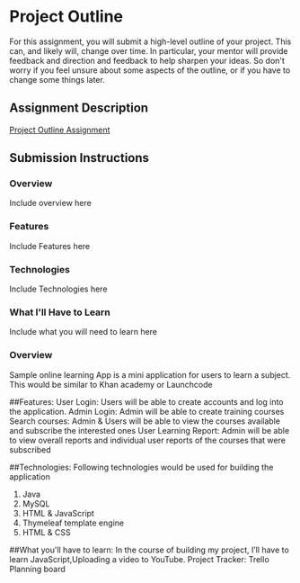 # Project Outline
For this assignment, you will submit a high-level outline of your project. This can, and likely will, change over time. In particular, your mentor will provide feedback and direction and feedback to help sharpen your ideas. So don't worry if you feel unsure about some aspects of the outline, or if you have to change some things later.

## Assignment Description
[Project Outline Assignment](https://education.launchcode.org/liftoff/assignments/project-outline/)

## Submission Instructions

### Overview
Include overview here
### Features
Include Features here
### Technologies
Include Technologies here

### What I'll Have to Learn
Include what you will need to learn here
### Overview
Sample online learning App is a mini application for users to learn a subject. This would be similar to Khan academy or Launchcode

##Features:
User Login: Users will be able to create accounts and log into the application.
Admin Login: Admin will be able to create training courses
Search courses: Admin & Users will be able to view the courses available and subscribe the interested ones
User Learning Report: Admin will be able to view overall reports and individual user reports of the courses  that were subscribed

##Technologies:
Following technologies would be used for building the application
1) Java
2) MySQL
3) HTML & JavaScript
4) Thymeleaf template engine
5) HTML & CSS

##What you'll have to learn:
In the course of building my project, I’ll have to learn JavaScript,Uploading a video to YouTube.
Project Tracker: Trello Planning board
